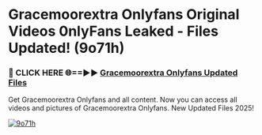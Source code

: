 # Gracemoorextra Onlyfans Original Videos 0nlyFans Leaked - Files Updated! (9o71h)

<h3>🔴 CLICK HERE 🌐==►► <a href="https://tinyurl.com/2m67pmp6" rel="nofollow">Gracemoorextra Onlyfans Updated Files</a></h3>

Get Gracemoorextra Onlyfans and all content. Now you can access all videos and pictures of Gracemoorextra Onlyfans. New Updated Files 2025!

[![9o71h](https://i.imgur.com/H4QAA4z.gif)](https://tinyurl.com/2m67pmp6)